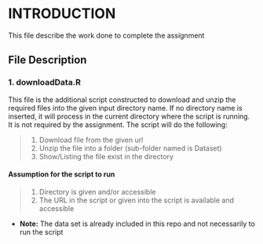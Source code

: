 # INTRODUCTION
This file describe the work done to complete the assignment

## File Description
### 1. downloadData.R
This file is the additional script constructed to download and unzip the required files into the given input directory name. If no directory name is inserted, it will process in the current directory where the script is running. It is not required by the assignment. The script will do the following:
>1. Download file from the given url
>2. Unzip the file into a folder (sub-folder named is Dataset)
>3. Show/Listing the file exist in the directory
#### Assumption for the script to run
>1. Directory is given and/or accessible
>2. The URL in the script or given into the script is available and accessible
- **Note:** The data set is already included in this repo and not necessarily to run the script
